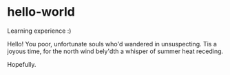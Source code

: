 # hello-world
Learning experience :)

Hello!
You poor, unfortunate souls who'd wandered in unsuspecting.
Tis a joyous time, for the north wind bely'dth a whisper of summer heat receding.

Hopefully.
